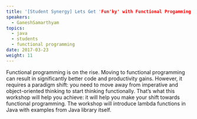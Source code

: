 ```yaml
---
title: '[Student Synergy] Lets Get 'Fun'ky' with Functional Progamming'
speakers:
  - GaneshSamarthyam
topics:
  - java
  - students
  - functional programming
date: 2017-03-23
weight: 11
---
```


Functional programming is on the rise. Moving to functional programming can result in significantly better code and productivity gains. However, it requires a paradigm shift: you need to move away from imperative and object-oriented thinking to start thinking functionally. That’s what this workshop will help you achieve: it will help you make your shift towards functional programming. The workshop will introduce lambda functions in Java with examples from Java library itself.